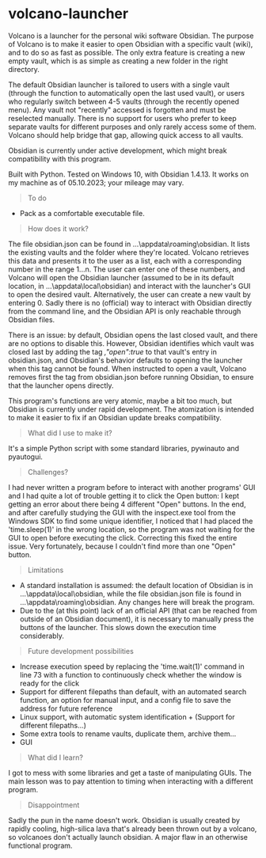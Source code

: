 # volcano-launcher
Volcano is a launcher for the personal wiki software Obsidian. The purpose of Volcano is to make it easier to open
Obsidian with a  specific vault (wiki), and to do so as fast as possible. The only extra feature is creating a new empty
vault, which is  as simple as creating a new folder in the right directory.


The default Obsidian launcher is tailored to users with a single vault (through the function to automatically open the
last used vault), or users who regularly switch between 4-5 vaults (through the recently opened menu). Any vault not
"recently" accessed is forgotten and must be reselected manually. There is no support for users who prefer to keep
separate vaults for different purposes and only rarely access some of them. Volcano should help bridge that gap, allowing
quick access to all vaults.

Obsidian is currently under active development, which might break compatibility with this program.

Built with Python.
Tested on Windows 10, with Obsidian 1.4.13. It works on my machine as of 05.10.2023; your mileage may vary.

> To do

- Pack as a comfortable executable file.

> How does it work?

The file obsidian.json can be found in ...\appdata\roaming\obsidian. It lists the existing vaults and the folder where
they're located. Volcano retrieves this data and presents it to the user as a list, each with a corresponding number
in the range 1...n. The user can enter one of these numbers, and Volcano will open the Obsidian launcher (assumed to be
in its default location, in ...\appdata\local\obsidian) and interact with the launcher's GUI to open the desired vault.
Alternatively, the user can create a new vault by entering 0. Sadly there is no (official) way to interact with Obsidian
directly from the command line, and the Obsidian API is only reachable through Obsidian files.

There is an issue: by default, Obsidian opens the last closed vault, and there are no options to disable this. However,
Obsidian identifies which vault was closed last by adding the tag *,"open":true* to that vault's entry in obsidian.json,
and Obsidian's behavior defaults to opening the launcher when this tag cannot be found. When instructed to open a vault,
Volcano removes first the tag from obsidian.json before running Obsidian, to ensure that the launcher opens directly.

This program's functions are very atomic, maybe a bit too much, but Obsidian is currently under rapid development. The
atomization is intended to make it easier to fix if an Obsidian update breaks compatibility.

> What did I use to make it?

It's a simple Python script with some standard libraries, pywinauto and pyautogui.

> Challenges?

I had never written a program before to interact with another programs' GUI and I had quite a lot of trouble getting
it to click the Open button: I kept getting an error about there being 4 different "Open" buttons. In the end, and after
carefully studying the GUI with the inspect.exe tool from the Windows SDK to find some unique identifier, I noticed that
I had placed the 'time.sleep(1)' in the wrong location, so the program was not waiting for the GUI to open before
executing the click. Correcting this fixed the entire issue. Very fortunately, because I couldn't find more than one
"Open" button.

> Limitations

- A standard installation is assumed: the default location of Obsidian is in ...\appdata\local\obsidian, while the
file obsidian.json file is found in ...\appdata\roaming\obsidian. Any changes here will break the program.
- Due to the (at this point) lack of an official API (that can be reached from outside of an Obsidian document), it is
necessary to manually press the buttons of the launcher. This slows down the execution time considerably.

> Future development possibilities

- Increase execution speed by replacing the 'time.wait(1)' command in line 73 with a function to continuously check whether the window is ready for the click
- Support for different filepaths than default, with an automated search function, an option for manual input, and a config file to save the address for future reference
- Linux support, with automatic system identification + (Support for different filepaths...)
- Some extra tools to rename vaults, duplicate them, archive them...
- GUI

> What did I learn?

I got to mess with some libraries and get a taste of manipulating GUIs. The main lesson was to pay attention to timing
when interacting with a different program.

> Disappointment

Sadly the pun in the name doesn't work. Obsidian is usually created by rapidly cooling, high-silica lava that's already
been thrown out by a volcano, so volcanoes don't actually launch obsidian. A major flaw in an otherwise functional
program.
